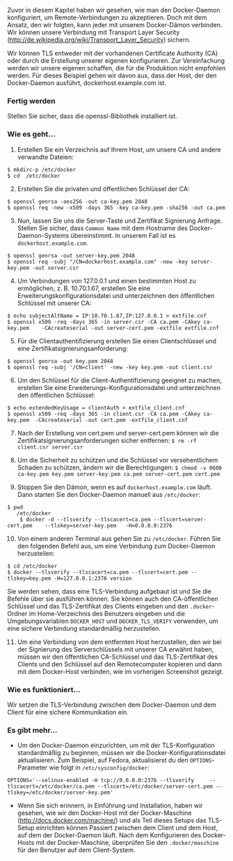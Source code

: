 Zuvor in diesem Kapitel haben wir gesehen, wie man den Docker-Daemon konfiguriert, um Remote-Verbindungen zu akzeptieren. Doch mit dem Ansatz, den wir folgten, kann jeder mit unserem Docker-Dämon verbinden. Wir können unsere Verbindung mit Transport Layer Security (http://de.wikipedia.org/wiki/Transport_Layer_Security) sichern.

Wir können TLS entweder mit der vorhandenen Certificate Authority (CA) oder durch die Erstellung unserer eigenen konfigurieren. Zur Vereinfachung werden wir unsere eigenen schaffen, die für die Produktion nicht empfohlen werden. Für dieses Beispiel gehen wir davon aus, dass der Host, der den Docker-Daemon ausführt, dockerhost.example.com ist.

### Fertig werden

Stellen Sie sicher, dass die openssl-Bibliothek installiert ist.

### Wie es geht...

1. Erstellen Sie ein Verzeichnis auf Ihrem Host, um unsere CA und andere verwandte Dateien:
```
$ mkdirc-p /etc/docker
$ cd  /etc/docker
```

2. Erstellen Sie die privaten und öffentlichen Schlüssel der CA:
```
$ openssl genrsa -aes256 -out ca-key.pem 2048 
$ openssl req -new -x509 -days 365 -key ca-key.pem -sha256 -out ca.pem 
```

3. Nun, lassen Sie uns die Server-Taste und Zertifikat Signierung Anfrage. Stellen Sie sicher, dass `Common Name` mit dem Hostname des Docker-Daemon-Systems übereinstimmt. In unserem Fall ist es `dockerhost.example.com`.
```
$ openssl genrsa -out server-key.pem 2048 
$ openssl req -subj "/CN=dockerhost.example.com" -new -key server-key.pem -out server.csr 
```

4. Um Verbindungen von 127.0.0.1 und einen bestimmten Host zu ermöglichen, z. B. 10.70.1.67, erstellen Sie eine Erweiterungskonfigurationsdatei und unterzeichnen den öffentlichen Schlüssel mit unserer CA:
```
$ echo subjectAltName = IP:10.70.1.67,IP:127.0.0.1 > extfile.cnf 
$ openssl x509 -req -days 365 -in server.csr -CA ca.pem -CAkey ca-key.pem    -CAcreateserial -out server-cert.pem -extfile extfile.cnf 
```

5. Für die Clientauthentifizierung erstellen Sie einen Clientschlüssel und eine Zertifikatsignierungsanforderung:
```
$ openssl genrsa -out key.pem 2048 
$ openssl req -subj '/CN=client' -new -key key.pem -out client.csr 
```

6. Um den Schlüssel für die Client-Authentifizierung geeignet zu machen, erstellen Sie eine Erweiterungs-Konfigurationsdatei und unterzeichnen den öffentlichen Schlüssel:
```
$ echo extendedKeyUsage = clientAuth > extfile_client.cnf 
$ openssl x509 -req -days 365 -in client.csr -CA ca.pem -CAkey ca-key.pem  -CAcreateserial -out cert.pem -extfile_client.cnf 
```
7. Nach der Erstellung von cert.pem und server-cert.pem können wir die Zertifikatsignierungsanforderungen sicher entfernen:
`$ rm -rf client.csr server.csr `

8. Um die Sicherheit zu schützen und die Schlüssel vor versehentlichem Schaden zu schützen, ändern wir die Berechtigungen:
`$ chmod -v 0600 ca-key.pem key.pem server-key.pem ca.pem server-cert.pem cert.pem`

9. Stoppen Sie den Dämon, wenn es auf `dockerhost.example.com` läuft. Dann starten Sie den Docker-Daemon manuell aus `/etc/docker`:
```
$ pwd
   /etc/docker
    $ docker -d --tlsverify --tlscacert=ca.pem --tlscert=server-cert.pem    --tlskey=server-key.pem   -H=0.0.0.0:2376 
```

10. Von einem anderen Terminal aus gehen Sie zu `/etc/docker`. Führen Sie den folgenden Befehl aus, um eine Verbindung zum Docker-Daemon herzustellen:
```
$ cd /etc/docker
$ docker --tlsverify --tlscacert=ca.pem --tlscert=cert.pem --tlskey=key.pem -H=127.0.0.1:2376 version
```

Sie werden sehen, dass eine TLS-Verbindung aufgebaut ist und Sie die Befehle über sie ausführen können. Sie können auch den CA-öffentlichen Schlüssel und das TLS-Zertifikat des Clients eingeben und den `.docker`-Ordner im Home-Verzeichnis des Benutzers eingeben und die Umgebungsvariablen `DOCKER_HOST` und `DOCKER_TLS_VERIFY` verwenden, um eine sichere Verbindung standardmäßig herzustellen.

11. Um eine Verbindung von dem entfernten Host herzustellen, den wir bei der Signierung des Serverschlüssels mit unserer CA erwähnt haben, müssen wir den öffentlichen CA-Schlüssel und das TLS-Zertifikat des Clients und den Schlüssel auf den Remotecomputer kopieren und dann mit dem Docker-Host verbinden, wie im vorherigen Screenshot gezeigt.

### Wie es funktioniert…

Wir setzen die TLS-Verbindung zwischen dem Docker-Daemon und dem Client für eine sichere Kommunikation ein.

### Es gibt mehr…

* Um den Docker-Daemon einzurichten, um mit der TLS-Konfiguration standardmäßig zu beginnen, müssen wir die Docker-Konfigurationsdatei aktualisieren. Zum Beispiel, auf Fedora, aktualisierst du den `OPTIONS`-Parameter wie folgt in `/etc/sysconfig/docker`:
```
OPTIONS='--selinux-enabled -H tcp://0.0.0.0:2376 --tlsverify     --tlscacert=/etc/docker/ca.pem --tlscert=/etc/docker/server-cert.pem --tlskey=/etc/docker/server-key.pem' 
```

* Wenn Sie sich erinnern, in  Einführung und Installation, haben wir gesehen, wie wir den Docker-Host mit der Docker-Maschine (http://docs.docker.com/machine/) und als Teil dieses Setups das TLS-Setup einrichten können Passiert zwischen dem Client und dem Host, auf dem der Docker-Daemon läuft. Nach dem Konfigurieren des Docker-Hosts mit der Docker-Maschine, überprüfen Sie den `.docker/maschine` für den Benutzer auf dem Client-System.